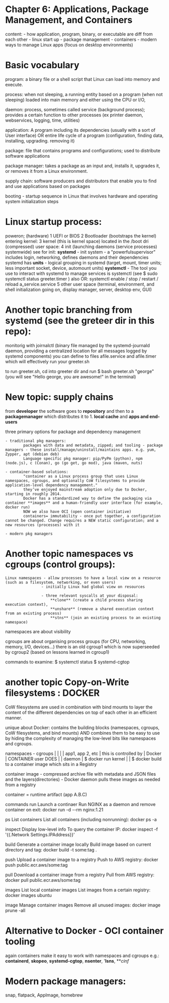 # Chapter 6: Applications, Package Management, and Containers
content:
    - how application, program, binary, or executable are diff from each other
    - linux start up
    - package management
    - containers
    - modern ways to manage Linux apps (focus on desktop environments)

# Basic vocabulary
program: a binary file or a shell script that Linux can load into memory and execute.

process: when not sleeping, a running entity based on a program (when not sleeping)
         loaded into main memory and either using the CPU or I/O,

daemon: process, sometimes called service (background process); provides a certain function to other processes (ex printer  daemon, webservices, logging, time, utilities)

application: A program including its dependencies (usually with a sort of User interface)
            OR  entire life cycle of a program (configuration, finding data, installing, upgrading. removing it)

package: file that contains programs and configurations; used to distribute software applications

package manager: takes a package as an input and, installs it, upgrades it, or removes it from a Linux environment.

supply chain: software producers and distributors that enable you to find and use applications based on packages

booting - startup sequence in Linux that involves hardware and operating system initialization steps

# Linux startup process: 
  poweron; 
                    (hardware)          1 UEFI or BIOS 
                                        2 Bootloader (bootstraps the kernel) 
                    entering kernel:    3 kernel (this is kernel space) located in the /boot  dri (compressed) 
                    user space:         4 init (launching daemons (service processes) systemwide) 
                                            see for init: 
                                                   **systemd** - init system - a "powerfulsupervisor" includes login, networking, defines daemons and their dependencies
                                                            systemd has **units** - logical grouping in systemd (target, mount, timer units; less important socket, device, automount units)
                                                            **systemctl** - The tool you use to interact with systemd to manage services is systemctl (see 
                                                            $ sudo systemctl status greeter.timer ) also 
                                                            OR: systemctl enable / stop / restart / reload a_service.service
                                        5 other user space (terminal, environment, and shell initialization going on, display manager, server, desktop env, GUI)


# Another topic branching from systemd (see the greteer dir in this repo): 
monitorig with joirnalctl (binary file managed by the systemd-journald daemon, providing a centralized location for all messages logged by systemd components)
you can define to files afile.service and afile.timer which will effectively run your greeter.sh  

to run greeter.sh, cd into greeter dir and run $ bash greeter.sh "george" (you will see "Hello george, you are awesome!" in the terminal)

# New topic: supply chains
from 
**developer** the software  goes to
**repository** and then to a 
**packagemanager** which distributes it to 1. **local cache** and **apps and end-users**

three primary options for package and dependency management

    - traditional pkg managers: 
            packages with data and metadata, zipped; and tooling - package managers - these install/manage/uninstall/maintains apps. e.g. yum, Zypper, apt (debian deb)
            Language specific pkg manager: pip/PyPm (python), npm (node.js), c (Conan), go (go get, go mod), java (maven, nuts)

    - container-based solutions: 
            "container as a Linux process group that uses Linux namespaces, cgroups, and optionally CoW filesystems to provide application-level dependency management."
            they’ve enjoyed mainstream adoption only due to Docker, starting in roughly 2014.
            Docker has a standardized way to define the packaging via container **images** and a human-friendly user interface (for example, docker run)
            NOW we also have OCI (open container initiative)
            containers= immutability - once put together, a configuration cannot be changed. Change requires a NEW static configuration; and a new resources (processes) with it

    - modern pkg managers




# Another topic namespaces vs cgroups (control groups): 
    Linux namespaces - allow processes to have a local view on a resource (such as a filesystem, networking, or even users)             
                    - initially Linux had global view on resources

                    - three relevant syscalls at your disposal: 
                        **clone** (create a child process sharing execution context), 
                        **unshare** (remove a shared execution context from an existing process)
                        **stns** (join an existing process to an existing namespace)

namespaces are about visibility

cgroups are about organising process groups (for CPU, networking, memory, I/O, devices...) there is an old cgroup1 which is now superseeded by cgroup2 (based on lessons learned in cgroup1)

commands to examine:
$ systemctl status
$ systemd-cgtop


# another topic Copy-on-Write filesystems : DOCKER

 CoW filesystems are used in combination with bind mounts to layer the content of the different dependencies on top of each other in an efficient manner.

unique about Docker: contains the building blocks (namespaces, cgroups, CoW filesystems, and bind mounts) AND combines them to be easy to use by hiding the complexity of managing the low-level bits like namespaces and cgroups.


namespaces - cgroups    |                                   |
                        |                                   |
app1, app 2, etc        | this is controlled by | Docker    |  CONTAINER    user DOES
                        |                       | daemon    |                       $ docker run
kernel                  |                                   |                       $ docker build 
                                                                                            to a container image which sits in a Registry

container image - compressed archive file with metadata and JSON files and the layers(directories) - Docker daemon pulls these images as needed from a registry

container = runtime artifact (app A.B.C)

commands
run         Launch a continaer                          Run NGINX as a daemon and remove container on exit: docker run -d 
                                                                                                            --rm nginx:1.21

ps          List containers                             List all containers (including nonrunning): docker ps -a

inspect     Display low-level info                      To query the container IP: docker inspect -f '{{.Network
                                                                        Settings.IPAddress}}'

build       Generate a container image locally          Build image based on current directory and tag: docker build -t
                                                                                                                some:tag .

push        Upload a container image to a registry       Push to AWS registry: docker push public.ecr.aws/some:tag

pull        Download a container image from a registry  Pull from AWS registry: docker pull public.ecr.aws/some:tag

images      List local container images                 List images from a certain registry: docker images ubuntu

image       Manage container images                     Remove all unused images: docker image prune -all


# Alternative to Docker - OCI container tooling
again containers make it easy to work with namespaces and cgroups
e.g.: **containerd**, **skopeo**, **systemd-cgtop**, **nsenter**, '**lsns**, ***cinf*


# Modern package managers: 
snap, flatpack, AppImage, homebrew
